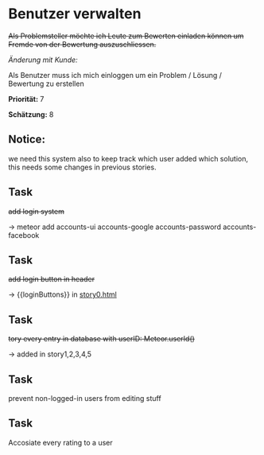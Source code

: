 # Benutzer verwalten


~~Als Problemsteller möchte ich Leute zum Bewerten einladen können um Fremde von der Bewertung auszuschliessen.~~

*Änderung mit Kunde:*

Als Benutzer muss ich mich einloggen um ein Problem / Lösung / Bewertung zu erstellen

**Priorität:** 7

**Schätzung:** 8


## Notice:

we need this system also to keep track which user added which solution, this needs some changes in previous stories.


## Task

~~add login system~~

-> meteor add accounts-ui accounts-google accounts-password accounts-facebook

## Task

~~add login button in header~~

-> {{loginButtons}} in [story0.html](story0.html)


## Task

~~tory every entry in database with userID: Meteor.userId()~~

-> added in story1,2,3,4,5


## Task 

prevent non-logged-in users from editing stuff

## Task

Accosiate every rating to a user


